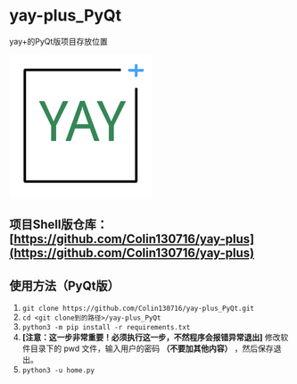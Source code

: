 # yay-plus_PyQt

yay+的PyQt版项目存放位置

![icon](https://github.com/Colin130716/yay-plus_PyQt/blob/master/icons/256x256.png)

## 项目Shell版仓库：[https://github.com/Colin130716/yay-plus](https://github.com/Colin130716/yay-plus)

## 使用方法（PyQt版）

1. ``git clone https://github.com/Colin130716/yay-plus_PyQt.git``
2. ``cd <git clone到的路径>/yay-plus_PyQt``
3. ``python3 -m pip install -r requirements.txt``
4. **[注意：这一步非常重要！必须执行这一步，不然程序会报错异常退出]** 修改软件目录下的 pwd 文件，输入用户的密码 **（不要加其他内容）** ，然后保存退出。
5. ``python3 -u home.py``
